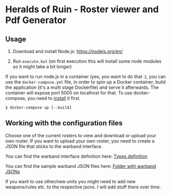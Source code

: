 # Heralds of Ruin - Roster viewer and Pdf Generator

## Usage

1. Download and install Node.js: https://nodejs.org/en/

2. Run `execute.bat` (on first execution this will install some node modules so
   it might take a bit longer)

If you want to run node.js in a container (yes, you want to do that :), you can
use the `docker-compose.yml` file, in order to spin up a Docker container, build
the application (it's a multi stage Dockerfile) and serve it afterwards. The
container will expose port 5000 on localhost for that. To use docker-compose,
you need to [install](https://docs.docker.com/compose/install/) it first.

    $ docker-compose up [--build]


## Working with the configuration files

Choose one of the current rosters to view and download or upload your own roster.
If you want to upload your own roster, you need to create a JSON file that sticks to the warband interface.

You can find the warband interface definition here:
[Types definition](https://github.com/Labernator/HeraldsOfRuinCoopCampaigns/blob/master/hor-configurator/src/types.ts)

You can find the sample warband JSON files here:
[Folder with warband JSONs](https://github.com/Labernator/HeraldsOfRuinCoopCampaigns/tree/master/hor-configurator/src/data)

If you want to use other/new units you might need to add new weapons/rules etc. to the respective jsons. I will add stuff there over time.

